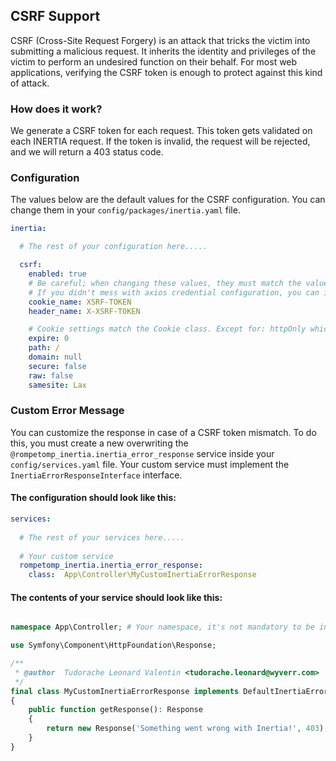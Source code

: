 ## CSRF Support

CSRF (Cross-Site Request Forgery) is an attack that tricks the victim into submitting a malicious request. It inherits
the identity and privileges of the victim to perform an undesired function on their behalf. For most web applications,
verifying the CSRF token is enough to protect against this kind of attack.

### How does it work?

We generate a CSRF token for each request. This token gets validated on each INERTIA request. If the token is invalid,
the request will be rejected, and we will return a 403 status code.

### Configuration

The values below are the default values for the CSRF configuration. You can change them in
your `config/packages/inertia.yaml` file.

```yaml
inertia:

  # The rest of your configuration here.....

  csrf:
    enabled: true
    # Be careful; when changing these values, they must match the values inside axios.
    # If you didn't mess with axios credential configuration, you can ignore cookie_name (xsrfCookieName) and header_name (xsrfHeaderName)
    cookie_name: XSRF-TOKEN
    header_name: X-XSRF-TOKEN

    # Cookie settings match the Cookie class. Except for: httpOnly which is always false and partialCookie which is always false.
    expire: 0
    path: /
    domain: null
    secure: false
    raw: false
    samesite: Lax
```

### Custom Error Message

You can customize the response in case of a CSRF token mismatch. To do this, you must create a new overwriting
the `@rompetomp_inertia.inertia_error_response` service inside your `config/services.yaml` file. Your custom service
must implement the `InertiaErrorResponseInterface` interface.


#### The configuration should look like this:

```yaml
services:
  
  # The rest of your services here.....
  
  # Your custom service
  rompetomp_inertia.inertia_error_response:
    class:  App\Controller\MyCustomInertiaErrorResponse

```

#### The contents of your service should look like this:

```php

namespace App\Controller; # Your namespace, it's not mandatory to be in a controller.

use Symfony\Component\HttpFoundation\Response;

/**
 * @author  Tudorache Leonard Valentin <tudorache.leonard@wyverr.com>
 */
final class MyCustomInertiaErrorResponse implements DefaultInertiaErrorResponseInterface
{
    public function getResponse(): Response
    {
        return new Response('Something went wrong with Inertia!', 403);
    }
}
```
